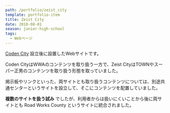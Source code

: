 ```yaml
---
path: /portfolio/zeist_city
template: portfolio-item
title: Zeist City
date: 2010-08-01
season: junior-high-school
tags:
  - Webページ
---
```


[Coden City](/portfolio/coden_city/) 設立後に設置したWebサイトです。

Coden CityはWWAのコンテンツを取り扱う一方で、Zeist CityはTOWNやスーパー正男のコンテンツを取り扱う形態を取っていました。

掲示板やリンクといった、両サイトとも取り扱うコンテンツについては、別途共通センターというサイトを設立して、そこにコンテンツを配置していました。

**複数のサイトを扱う試み** でしたが、利用者からは扱いにくいことから後に両サイトとも Road Works County というサイトに統合されました。
